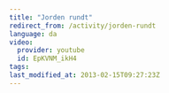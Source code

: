 ```yaml
---
title: "Jorden rundt"
redirect_from: /activity/jorden-rundt
language: da
video:
  provider: youtube
  id: EpKVNM_ikH4
tags:
last_modified_at: 2013-02-15T09:27:23Z
---
```



